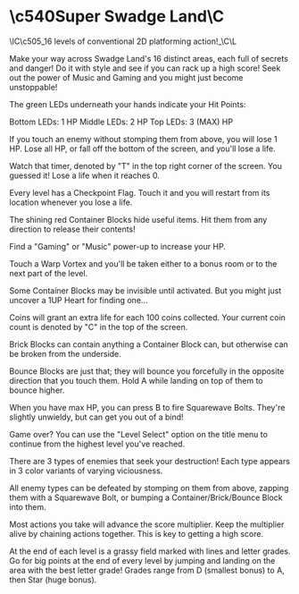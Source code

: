 # \c540Super Swadge Land\C

\lC\c505_16 levels of conventional 2D platforming action!_\C\L

Make your way across Swadge Land's 16 distinct areas, each full of secrets and danger! Do it with style and see if you can rack up a high score! Seek out the power of Music and Gaming and you might just become unstoppable!

The green LEDs underneath your hands indicate your Hit Points:

Bottom LEDs: 1 HP
Middle LEDs: 2 HP
Top LEDs: 3 (MAX) HP

If you touch an enemy without stomping them from above, you will lose 1 HP. Lose all HP, or fall off the bottom of the screen, and you'll lose a life.

Watch that timer, denoted by "T" in the top right corner of the screen. You guessed it! Lose a life when it reaches 0.

Every level has a Checkpoint Flag. Touch it and you will restart from its location whenever you lose a life.

The shining red Container Blocks hide useful items. Hit them from any direction to release their contents!

Find a "Gaming" or "Music" power-up to increase your HP.

Touch a Warp Vortex and you'll be taken either to a bonus room or to the next part of the level.

Some Container Blocks may be invisible until activated. But you might just uncover a 1UP Heart for finding one…

Coins will grant an extra life for each 100 coins collected. Your current coin count is denoted by "C" in the top of the screen.

Brick Blocks can contain anything a Container Block can, but otherwise can be broken from the underside.

Bounce Blocks are just that; they will bounce you forcefully in the opposite direction that you touch them. Hold A while landing on top of them to bounce higher.

When you have max HP, you can press B to fire Squarewave Bolts. They're slightly unwieldy, but can get you out of a bind!

Game over? You can use the "Level Select" option on the title menu to continue from the highest level you've reached.

There are 3 types of enemies that seek your destruction! Each type appears in 3 color variants of varying viciousness.

All enemy types can be defeated by stomping on them from above, zapping them with a Squarewave Bolt, or bumping a Container/Brick/Bounce Block into them.

Most actions you take will advance the score multiplier. Keep the multiplier alive by chaining actions together. This is key to getting a high score.

At the end of each level is a grassy field marked with lines and letter grades. Go for big points at the end of every level by jumping and landing on the area with the best letter grade! Grades range from D (smallest bonus) to A, then Star (huge bonus).
